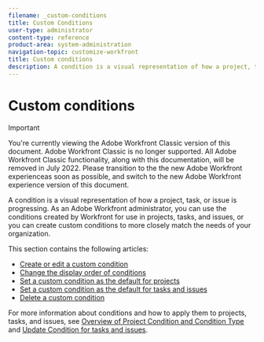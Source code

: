 ```yaml
---
filename: _custom-conditions
title: Custom Conditions
user-type: administrator
content-type: reference
product-area: system-administration
navigation-topic: customize-workfront
title: Custom conditions
description: A condition is a visual representation of how a project, task, or issue is progressing. As an Adobe Workfront administrator, you can use the conditions created by Workfront for use in projects, tasks, and issues, or you can create custom conditions to more closely match the needs of your organization.
---
```


# Custom conditions

>[!IMPORTANT]
>
>You're currently viewing the Adobe Workfront Classic version of this document. Adobe Workfront Classic is no longer supported. All Adobe Workfront Classic functionality, along with this documentation, will be removed in July 2022. Please transition to the the new Adobe Workfront experienceas soon as possible, and switch to the new Adobe Workfront experience version of this document.

A condition is a visual representation of how a project, task, or issue is progressing. As an Adobe Workfront administrator, you can use the conditions created by Workfront for use in projects, tasks, and issues, or you can create custom conditions to more closely match the needs of your organization.

This section contains the following articles:

* [Create or edit a custom condition](../../../administration-and-setup/customize-workfront/create-manage-custom-conditions/create-edit-custom-conditions.md) 
* [Change the display order of conditions](../../../administration-and-setup/customize-workfront/create-manage-custom-conditions/change-display-order-of-conditions.md) 
* [Set a custom condition as the default for projects](../../../administration-and-setup/customize-workfront/create-manage-custom-conditions/set-custom-condition-default-projects.md) 
* [Set a custom condition as the default for tasks and issues](../../../administration-and-setup/customize-workfront/create-manage-custom-conditions/set-custom-condition-default-tasks-issues.md) 
* [Delete a custom condition](../../../administration-and-setup/customize-workfront/create-manage-custom-conditions/delete-custom-conditions.md)

For more information about conditions and how to apply them to projects, tasks, and issues, see [Overview of Project Condition and Condition Type](../../../manage-work/projects/manage-projects/project-condition-and-condition-type.md) and [Update Condition for tasks and issues](../../../manage-work/projects/updating-work-in-a-project/update-condition-for-tasks-and-issues.md).
